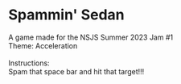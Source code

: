# Spammin' Sedan

A game made for the NSJS Summer 2023 Jam #1 <br>
Theme: Acceleration<br>
<br>
Instructions:<br>
Spam that space bar and hit that target!!!<br>
